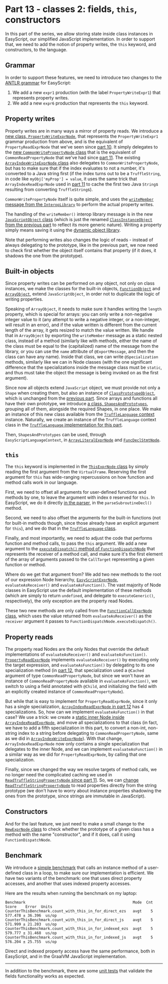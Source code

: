 # Part 13 - classes 2: fields, `this`, constructors

In this part of the series,
we allow storing state inside class instances in EasyScript,
our simplified JavaScript implementation.
In order to support that,
we need to add the notion of property writes,
the `this` keyword, and constructors, to the language.

## Grammar

In order to support these features,
we need to introduce two changes to the
[ANTLR grammar](src/main/antlr/com/endoflineblog/truffle/part_13/parsing/antlr/EasyScript.g4)
for EasyScript:

1. We add a new `expr1` production (with the label `PropertyWriteExpr1`)
   that represents property writes.
2. We add a new `expr6` production that represents the `this` keyword.

## Property writes

Property writes are in many ways a mirror of property reads.
We introduce a
[new class, `PropertyWriteExprNode`](src/main/java/com/endoflineblog/truffle/part_13/nodes/exprs/properties/PropertyWriteExprNode.java),
that represents the `PropertyWriteExpr1` grammar production from above,
and is the equivalent of `PropertyReadExprNode` that we've seen since
[part 10](../part-10/ReadMe.md#reading-properties).
It simply delegates to the 
[new `CommonWritePropertyNode` class](src/main/java/com/endoflineblog/truffle/part_13/nodes/exprs/properties/CommonWritePropertyNode.java)
that is the equivalent of `CommonReadPropertyNode` that we've had since
[part 11](../part-11/ReadMe.md#reading-string-properties).
The existing
[`ArrayIndexWriteExprNode` class](src/main/java/com/endoflineblog/truffle/part_13/nodes/exprs/arrays/ArrayIndexWriteExprNode.java)
also delegates to `CommonWritePropertyNode`,
but has to make sure that if the index evaluates to not a number,
it's converted to a Java string first
(if the index turns out to be a `TruffleString`,
in code like `myObj['myProp'] = value`,
it uses the same trick that `ArrayIndexReadExprNode` used in
[part 11](../part-11/ReadMe.md#reading-string-properties)
to cache the first two Java `String`s resulting from converting `TruffleString`s).

`CommonWritePropertyNode` itself is quite simple,
and uses the
[`writeMember` message from the `InteropLibrary`](https://www.graalvm.org/truffle/javadoc/com/oracle/truffle/api/interop/InteropLibrary.html#writeMember-java.lang.Object-java.lang.String-java.lang.Object-)
to perform the actual property writes.

The handling of the `writeMember()` interop library message is in the new
[`JavaScriptObject` class](src/main/java/com/endoflineblog/truffle/part_13/runtime/JavaScriptObject.java)
(which is just the renamed
[`ClassInstanceObject` from the previous part](../part-12/src/main/java/com/endoflineblog/truffle/part_12/runtime/ClassInstanceObject.java)
to reflect its more generic nature).
Writing a property simply means saving it using the
[dynamic object library](https://www.graalvm.org/truffle/javadoc/com/oracle/truffle/api/object/DynamicObjectLibrary.html).

Note that performing writes also changes the logic of reads -
instead of always delegating to the prototype,
like in the previous part,
we now need to check first whether the object itself contains that property
(if it does, it shadows the one from the prototype).

## Built-in objects

Since property writes can be performed on any object,
not only on class instances,
we make the classes for the built-in objects,
[`FunctionObject`](src/main/java/com/endoflineblog/truffle/part_13/runtime/FunctionObject.java)
and [`ArrayObject`](src/main/java/com/endoflineblog/truffle/part_13/runtime/ArrayObject.java),
extend `JavaScriptObject`,
in order not to duplicate the logic of writing properties.

Speaking of `ArrayObject`, it needs to make sure it handles writing the `length`
property, which is special for arrays:
you can only write a non-negative integer value to it
(any attempt to write a negative integer, or a non-integer, will result in an error),
and if the value written is different from the current length of the array,
it gets resized to match the value written.
We handle that in `ArrayObject` by exporting the `writeMember` message as a static nested class,
instead of a method
(similarly like with methods,
either the name of the class must be equal to the (capitalized) name of the message from the library,
or you can use the `name` attribute of `@ExportMessage`, and then the class can have any name).
Inside that class, we can write `@Specialization` methods,
similarly like we can in Node classes
(with the one significant difference that the specializations inside the message class must be `static`,
and thus must take the object the message is being invoked on as the first argument).

Since now all objects extend `JavaScript` object,
we must provide not only a `Shape` when creating them,
but also an instance of
[`ClassPrototypeObject`](src/main/java/com/endoflineblog/truffle/part_13/runtime/ClassPrototypeObject.java),
which is unchanged from the [previous part](../part-12/ReadMe.md).
Since arrays and functions all have their own prototype,
we introduce
[a class, `ShapesAndPrototypes`](src/main/java/com/endoflineblog/truffle/part_13/common/ShapesAndPrototypes.java),
grouping all of them, alongside the required Shapes, in one place.
We make an instance of this new class available from the
[`TruffleLanguage` context](src/main/java/com/endoflineblog/truffle/part_13/EasyScriptLanguageContext.java)
instance.
Naturally, we create an instance of the `TruffleLanguage` context class in the
[`TruffleLanguage` implementation for this part](src/main/java/com/endoflineblog/truffle/part_13/EasyScriptTruffleLanguage.java).

Then, `ShapesAndPrototypes` can be used, through `EasyScriptLanguageContext`, in
[`ArrayLiteralExprNode`](src/main/java/com/endoflineblog/truffle/part_13/nodes/exprs/arrays/ArrayLiteralExprNode.java)
and [`FuncDeclStmtNode`](src/main/java/com/endoflineblog/truffle/part_13/nodes/stmts/variables/FuncDeclStmtNode.java).

## `this`

The `this` keyword is implemented in the
[`ThisExprNode` class](src/main/java/com/endoflineblog/truffle/part_13/nodes/exprs/objects/ThisExprNode.java)
by simply reading the first argument from the `VirtualFrame`.
Reserving the first argument for `this` has wide-ranging repercussions on how function and method calls work in our language.

First, we need to offset all arguments for user-defined functions and methods by one,
to leave the argument with index `0` reserved for `this`.
In EasyScript, we do it directly
[in the parser](src/main/java/com/endoflineblog/truffle/part_13/parsing/EasyScriptTruffleParser.java),
in the `parseSubroutineDecl()` method.

Second, we need to also offset the arguments for the built-in functions
(not for built-in methods though, since those already have an explicit argument for `this`),
and we do that in the
[`TruffleLanguage` class](src/main/java/com/endoflineblog/truffle/part_13/EasyScriptTruffleLanguage.java).

Finally, and most importantly, we need to adjust the code that performs function and method calls,
to pass the `this` argument.
We add a new argument to the
[`executeDispatch()` method of `FunctionDispatchNode`](src/main/java/com/endoflineblog/truffle/part_13/nodes/exprs/functions/FunctionDispatchNode.java)
that represents the receiver of a method call,
and make sure it's the first element of the array of arguments passed to the `CallTarget`
representing a given function or method.

Where do we get that argument from?
We add two new methods to the root of our expression Node hierarchy,
[`EasyScriptExprNode`](src/main/java/com/endoflineblog/truffle/part_13/nodes/exprs/EasyScriptExprNode.java),
`evaluateAsReceiver()` and `evaluateAsFunction()`.
The vast majority of Node classes in EasyScript use the default implementation of these methods
(which are simply to return `undefined`, and delegate to `executeGeneric()`, respectively),
the only exception are the property read Nodes.

These two new methods are only called from the
[`FunctionCallExprNode` class](src/main/java/com/endoflineblog/truffle/part_13/nodes/exprs/functions/FunctionCallExprNode.java),
which uses the value returned from `evaluateAsReceiver()`
as the `receiver` argument it passes to `FunctionDispatchNode.executeDispatch()`.

## Property reads

The property read Nodes are the only Nodes that override the default implementations of
`evaluateAsReceiver()` and `evaluateAsFunction()`.
[`PropertyReadExprNode`](src/main/java/com/endoflineblog/truffle/part_13/nodes/exprs/properties/PropertyReadExprNode.java)
implements `evaluateAsReceiver()` by executing only the target expression,
and `evaluateAsFunction()` by delegating to its one specialization method
(in [part 12](../part-12/src/main/java/com/endoflineblog/truffle/part_12/nodes/exprs/properties/PropertyReadExprNode.java),
that specialization used a `@Cached` argument of type `CommonReadPropertyNode`,
but since we won't have an instance of `CommonReadPropertyNode` available in `evaluateAsFunction()`,
we switch to using a field annotated with `@Child`,
and initializing the field with an explicitly created instance of `CommonReadPropertyNode`).

But while that is easy to implement for `PropertyReadExprNode`,
since it only has a single specialization,
[`ArrayIndexReadExprNode` in part 12](../part-12/src/main/java/com/endoflineblog/truffle/part_12/nodes/exprs/arrays/ArrayIndexReadExprNode.java)
has 4 specializations.
So, how can we implement `evaluateAsFunction()` in that case?
We use a trick: we create a
[static inner Node inside `ArrayIndexReadExprNode`](src/main/java/com/endoflineblog/truffle/part_13/nodes/exprs/arrays/ArrayIndexReadExprNode.java),
and move all specializations to that class
(in fact, we have to add a fifth specialization in this part,
to convert a non-int, non-string index to a string before delegating to `CommonReadPropertyNode`,
same as we did in [`ArrayIndexWriteExprNode`](src/main/java/com/endoflineblog/truffle/part_13/nodes/exprs/arrays/ArrayIndexWriteExprNode.java)).
With that change, `ArrayIndexReadExprNode` now only contains a single specialization that delegates to the inner Node,
and we can implement `evaluateAsFunction()` in a similar way as we did for `PropertyReadExprNode`,
by calling that one specialization.

Finally, since we changed the way we resolve targets of method calls,
we no longer need the complicated caching we used in
[`ReadTruffleStringPropertyNode` since part 11](../part-11/src/main/java/com/endoflineblog/truffle/part_11/nodes/exprs/strings/ReadTruffleStringPropertyNode.java).
So, we can [change `ReadTruffleStringPropertyNode`](src/main/java/com/endoflineblog/truffle/part_13/nodes/exprs/strings/ReadTruffleStringPropertyNode.java)
to read properties directly from the string prototype
(we don't have to worry about instance properties shadowing the ones from the prototype,
since strings are immutable in JavaScript).

## Constructors

And for the last feature, we just need to make a small change to the
[`NewExprNode` class](src/main/java/com/endoflineblog/truffle/part_13/nodes/exprs/objects/NewExprNode.java)
to check whether the prototype of a given class has a method with the name "constructor",
and if it does, call it using `FunctionDispatchNode`.

## Benchmark

We introduce a
[simple benchmark](src/jmh/java/com/endoflineblog/truffle/part_13/CounterThisBenchmark.java)
that calls an instance method of a user-defined class in a loop,
to make sure our implementation is efficient.
We have two variants of the benchmark:
one that uses direct property accesses,
and another that uses indexed property accesses.

Here are the results when running the benchmark on my laptop:

```
Benchmark                                                Mode  Cnt    Score    Error  Units
CounterThisBenchmark.count_with_this_in_for_direct_ezs   avgt    5  577.478 ± 36.396  us/op
CounterThisBenchmark.count_with_this_in_for_direct_js    avgt    5  571.999 ± 21.203  us/op
CounterThisBenchmark.count_with_this_in_for_indexed_ezs  avgt    5  579.777 ± 31.468  us/op
CounterThisBenchmark.count_with_this_in_for_indexed_js   avgt    5  576.204 ± 25.755  us/op
```

Direct and indexed property access have the same performance,
both in EasyScript, and in the GraalVM JavaScript implementation.

---

In addition to the benchmark, there are some
[unit tests](src/test/java/com/endoflineblog/truffle/part_13/FieldsTest.java)
that validate the fields functionality works as expected.
